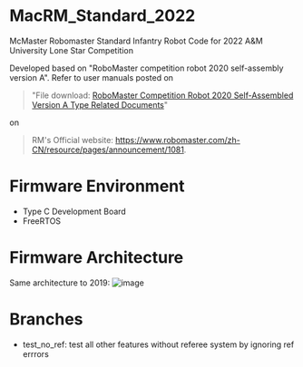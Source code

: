 # MacRM_Standard_2022
McMaster Robomaster Standard Infantry Robot Code for 2022 A&amp;M University Lone Star Competition

Developed based on "RoboMaster competition robot 2020 self-assembly version A". Refer to user manuals posted on
> "File download: [RoboMaster Competition Robot 2020 Self-Assembled Version A Type Related Documents](https://rm-static.djicdn.com/documents/26898/57bcb7163d7bd1575980335867998835.7z)"

on 
> RM's Official website: https://www.robomaster.com/zh-CN/resource/pages/announcement/1081.

# Firmware Environment
- Type C Development Board
- FreeRTOS

# Firmware Architecture
Same architecture to 2019:
![image](https://user-images.githubusercontent.com/57267209/185773597-4cd07a38-2232-4443-a679-13531dbe4313.png)

# Branches
- test_no_ref: test all other features without referee system by ignoring ref errrors